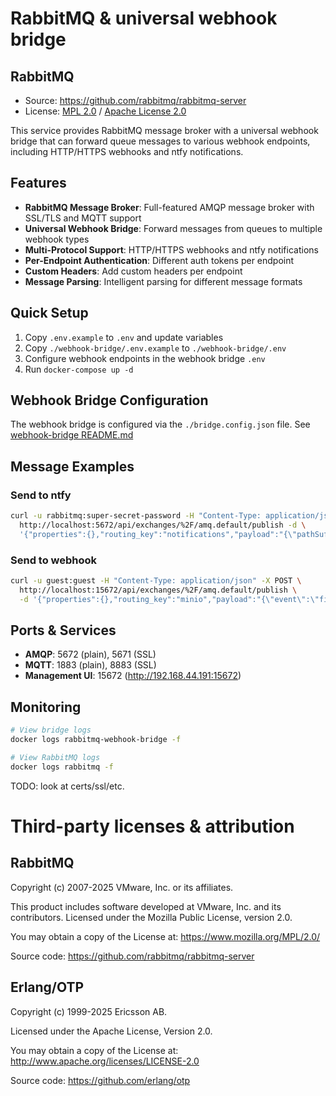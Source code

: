 # RabbitMQ & universal webhook bridge

## RabbitMQ
- Source: https://github.com/rabbitmq/rabbitmq-server
- License: [MPL 2.0](https://www.mozilla.org/MPL/2.0/) / [Apache License 2.0](http://www.apache.org/licenses/LICENSE-2.0)


This service provides RabbitMQ message broker with a universal webhook bridge that can forward queue messages to various webhook endpoints, including HTTP/HTTPS webhooks and ntfy notifications.

## Features

- **RabbitMQ Message Broker**: Full-featured AMQP message broker with SSL/TLS and MQTT support
- **Universal Webhook Bridge**: Forward messages from queues to multiple webhook types
- **Multi-Protocol Support**: HTTP/HTTPS webhooks and ntfy notifications
- **Per-Endpoint Authentication**: Different auth tokens per endpoint
- **Custom Headers**: Add custom headers per endpoint
- **Message Parsing**: Intelligent parsing for different message formats

## Quick Setup

1. Copy `.env.example` to `.env` and update variables
2. Copy `./webhook-bridge/.env.example` to `./webhook-bridge/.env`
3. Configure webhook endpoints in the webhook bridge `.env`
4. Run `docker-compose up -d`

## Webhook Bridge Configuration

The webhook bridge is configured via the `./bridge.config.json` file. See [webhook-bridge README.md](./webhook-bridge/README.md)

## Message Examples

### Send to ntfy
```bash
curl -u rabbitmq:super-secret-password -H "Content-Type: application/json" -X POST \
  http://localhost:5672/api/exchanges/%2F/amq.default/publish -d \
  '{"properties":{},"routing_key":"notifications","payload":"{\"pathSuffix\":\"-test\",\"body\":\"High CPU usage\",\"headers\":{\"title\":\"System Alert\",\"priority\":\"urgent\"}}","payload_encoding":"string"}'
```

### Send to webhook
```bash
curl -u guest:guest -H "Content-Type: application/json" -X POST \
  http://localhost:15672/api/exchanges/%2F/amq.default/publish \
  -d '{"properties":{},"routing_key":"minio","payload":"{\"event\":\"file_uploaded\",\"filename\":\"backup.tar.gz\"}","payload_encoding":"string"}'

```

## Ports & Services

- **AMQP**: 5672 (plain), 5671 (SSL)
- **MQTT**: 1883 (plain), 8883 (SSL)  
- **Management UI**: 15672 (http://192.168.44.191:15672)

## Monitoring

```bash
# View bridge logs
docker logs rabbitmq-webhook-bridge -f

# View RabbitMQ logs  
docker logs rabbitmq -f
```

TODO: look at certs/ssl/etc.
<!-- ### Certificates
#### Configure SANs (subjectAltName)
Update the `./openssl-san.cnf` with your specific configuration.

#### Run this command to generate an ssl cert for RabbitMQ
```
openssl req -x509 -nodes -newkey rsa:4096 \
  -days 3650 \
  -keyout ./ssl/server_key.pem \
  -out  ./ssl/server_cert.pem \
  -config openssl-san.cnf \
  -extensions v3_req
```
#### Combine crt and key into pem by running this:
`
cat ./ssl/server_key.pem ./ssl/server_cert.pem > ./ssl/ca.pem
`
`
#### chmod 644 ./ssl/*.pem
`

#### Create client cert
```
openssl genrsa -out ./ssl/client_key.pem 2048
openssl req -new -key ./ssl/client_key.pem -out ./ssl/client_req.pem

openssl x509 -req -in ./ssl/client_req.pem -CA ./ssl/server_cert.pem \
  -CAkey ./ssl/server_key.pem -CAcreateserial -out ./ssl/client_cert.pem

cat ./ssl/client_cert.pem ./ssl/client_key.pem > ./ssl/client.pem
```

Copy the cert for Home Assistant etc.
`cp ./ssl/server_cert.pem ./ssl/ca.pem` -->


# Third-party licenses & attribution
## RabbitMQ
Copyright (c) 2007-2025 VMware, Inc. or its affiliates.

This product includes software developed at VMware, Inc. and its contributors.
Licensed under the Mozilla Public License, version 2.0.

You may obtain a copy of the License at:
https://www.mozilla.org/MPL/2.0/

Source code:
https://github.com/rabbitmq/rabbitmq-server

## Erlang/OTP
Copyright (c) 1999-2025 Ericsson AB.

Licensed under the Apache License, Version 2.0.

You may obtain a copy of the License at:
http://www.apache.org/licenses/LICENSE-2.0

Source code:
https://github.com/erlang/otp
